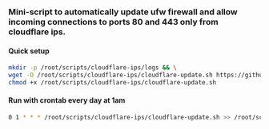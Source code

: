 ### Mini-script to automatically update ufw firewall and allow incoming connections to ports 80 and 443 only from cloudflare ips.

#### Quick setup
```bash
mkdir -p /root/scripts/cloudflare-ips/logs && \
wget -O /root/scripts/cloudflare-ips/cloudflare-update.sh https://github.com/maxysoft/ufw-cloudflare-ips-autoupdate/raw/refs/heads/master/cloudflare-update.sh && \
chmod +x /root/scripts/cloudflare-ips/cloudflare-update.sh
```

#### Run with crontab every day at 1am
```bash
0 1 * * * /root/scripts/cloudflare-ips/cloudflare-update.sh >> /root/scripts/cloudflare-ips/logs/cloudflare-updates.log 2>&1
```
